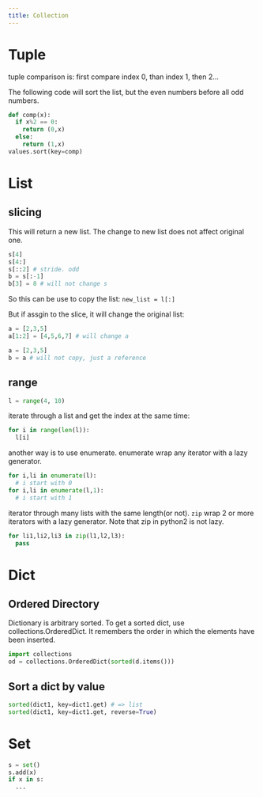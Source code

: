 ```yaml
---
title: Collection
---
```


Tuple
=====

tuple comparison is: first compare index 0, than index 1, then 2...

The following code will sort the list, but the even numbers before all odd numbers.

```py
def comp(x):
  if x%2 == 0:
    return (0,x)
  else:
    return (1,x)
values.sort(key=comp)
```

List
====

slicing
-------

This will return a new list.
The change to new list does not affect original one.

```python
s[4]
s[4:]
s[::2] # stride. odd
b = s[:-1]
b[3] = 8 # will not change s
```

So this can be use to copy the list: `new_list = l[:]`

But if assgin to the slice, it will change the original list:

```py
a = [2,3,5]
a[1:2] = [4,5,6,7] # will change a
```

```py
a = [2,3,5]
b = a # will not copy, just a reference
```

range
-----

```python
l = range(4, 10)
```

iterate through a list and get the index at the same time:

```py
for i in range(len(l)):
  l[i]
```

another way is to use enumerate.
enumerate wrap any iterator with a lazy generator.

```py
for i,li in enumerate(l):
  # i start with 0
for i,li in enumerate(l,1):
  # i start with 1
```

iterator through many lists with the same length(or not).
`zip` wrap 2 or more iterators with a lazy generator.
Note that zip in python2 is not lazy.

```py
for li1,li2,li3 in zip(l1,l2,l3):
  pass
```

Dict
====

Ordered Directory
-----------------

Dictionary is arbitrary sorted.
To get a sorted dict, use collections.OrderedDict.
It remembers the order in which the elements have been inserted.

```python
import collections
od = collections.OrderedDict(sorted(d.items()))
```

Sort a dict by value
--------------------

```py
sorted(dict1, key=dict1.get) # => list
sorted(dict1, key=dict1.get, reverse=True)
```

Set
====

```python
s = set()
s.add(x)
if x in s:
  ...
```
